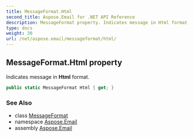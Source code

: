 ```yaml
---
title: MessageFormat.Html
second_title: Aspose.Email for .NET API Reference
description: MessageFormat property. Indicates message in Html format
type: docs
weight: 30
url: /net/aspose.email/messageformat/html/
---
```

## MessageFormat.Html property

Indicates message in **Html** format.

```csharp
public static MessageFormat Html { get; }
```

### See Also

* class [MessageFormat](../)
* namespace [Aspose.Email](../../messageformat/)
* assembly [Aspose.Email](../../../)


